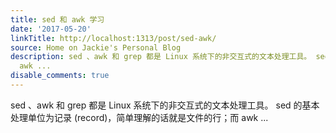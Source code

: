 ```yaml
---
title: sed 和 awk 学习
date: '2017-05-20'
linkTitle: http://localhost:1313/post/sed-awk/
source: Home on Jackie's Personal Blog
description: sed 、awk 和 grep 都是 Linux 系统下的非交互式的文本处理工具。 sed 的基本处理单位为记录 (record)，简单理解的话就是文件的行；而
  awk ...
disable_comments: true
---
```

sed 、awk 和 grep 都是 Linux 系统下的非交互式的文本处理工具。 sed 的基本处理单位为记录 (record)，简单理解的话就是文件的行；而 awk ...